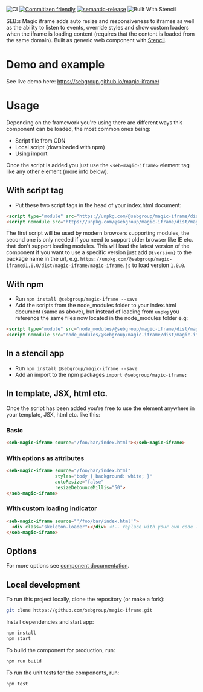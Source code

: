 ![CI](https://github.com/sebgroup/magic-iframe/workflows/CI/badge.svg?branch=master)
[![Commitizen friendly](https://img.shields.io/badge/commitizen-friendly-brightgreen.svg)](http://commitizen.github.io/cz-cli/)
[![semantic-release](https://img.shields.io/badge/%20%20%F0%9F%93%A6%F0%9F%9A%80-semantic--release-e10079.svg)](https://github.com/semantic-release/semantic-release)
![Built With Stencil](https://img.shields.io/badge/-Built%20With%20Stencil-16161d.svg?logo=data%3Aimage%2Fsvg%2Bxml%3Bbase64%2CPD94bWwgdmVyc2lvbj0iMS4wIiBlbmNvZGluZz0idXRmLTgiPz4KPCEtLSBHZW5lcmF0b3I6IEFkb2JlIElsbHVzdHJhdG9yIDE5LjIuMSwgU1ZHIEV4cG9ydCBQbHVnLUluIC4gU1ZHIFZlcnNpb246IDYuMDAgQnVpbGQgMCkgIC0tPgo8c3ZnIHZlcnNpb249IjEuMSIgaWQ9IkxheWVyXzEiIHhtbG5zPSJodHRwOi8vd3d3LnczLm9yZy8yMDAwL3N2ZyIgeG1sbnM6eGxpbms9Imh0dHA6Ly93d3cudzMub3JnLzE5OTkveGxpbmsiIHg9IjBweCIgeT0iMHB4IgoJIHZpZXdCb3g9IjAgMCA1MTIgNTEyIiBzdHlsZT0iZW5hYmxlLWJhY2tncm91bmQ6bmV3IDAgMCA1MTIgNTEyOyIgeG1sOnNwYWNlPSJwcmVzZXJ2ZSI%2BCjxzdHlsZSB0eXBlPSJ0ZXh0L2NzcyI%2BCgkuc3Qwe2ZpbGw6I0ZGRkZGRjt9Cjwvc3R5bGU%2BCjxwYXRoIGNsYXNzPSJzdDAiIGQ9Ik00MjQuNywzNzMuOWMwLDM3LjYtNTUuMSw2OC42LTkyLjcsNjguNkgxODAuNGMtMzcuOSwwLTkyLjctMzAuNy05Mi43LTY4LjZ2LTMuNmgzMzYuOVYzNzMuOXoiLz4KPHBhdGggY2xhc3M9InN0MCIgZD0iTTQyNC43LDI5Mi4xSDE4MC40Yy0zNy42LDAtOTIuNy0zMS05Mi43LTY4LjZ2LTMuNkgzMzJjMzcuNiwwLDkyLjcsMzEsOTIuNyw2OC42VjI5Mi4xeiIvPgo8cGF0aCBjbGFzcz0ic3QwIiBkPSJNNDI0LjcsMTQxLjdIODcuN3YtMy42YzAtMzcuNiw1NC44LTY4LjYsOTIuNy02OC42SDMzMmMzNy45LDAsOTIuNywzMC43LDkyLjcsNjguNlYxNDEuN3oiLz4KPC9zdmc%2BCg%3D%3D&colorA=16161d)

SEB:s Magic iframe adds auto resize and responsiveness to iframes as well as the ability to listen to events, override styles and show custom loaders when the iframe is loading content (requires that the content is loaded from the same domain). Built as generic web component with [Stencil](https://stenciljs.com/).

# Demo and example
See live demo here: https://sebgroup.github.io/magic-iframe/

# Usage

Depending on the framework you're using there are different ways this component can be loaded, the most common ones being:

- Script file from CDN
- Local script (downloaded with npm)
- Using import

Once the script is added you just use the `<seb-magic-iframe>` element tag like any other element (more info below).

## With script tag

- Put these two script tags in the head of your index.html document:
```html
<script type="module" src="https://unpkg.com/@sebgroup/magic-iframe/dist/magic-iframe/magic-iframe.esm.js"></script>
<script nomodule src="https://unpkg.com/@sebgroup/magic-iframe/dist/magic-iframe/magic-iframe.js"></script>
```
The first script will be used by modern browsers supporting modules, the second one is only needed if you need to support older browser like IE etc. that don't support loading modules.
This will load the latest version of the component if you want to use a specific version just add `@{version}` to the package name in the url, e.g. `https://unpkg.com/@sebgroup/magic-iframe@1.0.0/dist/magic-iframe/magic-iframe.js` to load version `1.0.0`.


## With npm
- Run `npm install @sebgroup/magic-iframe --save`
- Add the scripts from the node_modules folder to your index.html document (same as above), but instead of loading from `unpkg` you reference the same files now located in the node_modules folder e.g:
 ```html
 <script type="module" src="node_modules/@sebgroup/magic-iframe/dist/magic-iframe/magic-iframe.esm.js"></script>
 <script nomodule src="node_modules/@sebgroup/magic-iframe/dist/magic-iframe/magic-iframe.js"></script>
 ```

## In a stencil app
- Run `npm install @sebgroup/magic-iframe --save`
- Add an import to the npm packages `import @sebgroup/magic-iframe;`


## In template, JSX, html etc.
Once the script has been added you're free to use the element anywhere in your template, JSX, html etc. like this:

### Basic

```html
<seb-magic-iframe source="/foo/bar/index.html"></seb-magic-iframe>
```

### With options as attributes

```html
<seb-magic-iframe source="/foo/bar/index.html"
                  styles="body { background: white; }"
                  autoResize="false"
                  resizeDebounceMillis="50">
</seb-magic-iframe>
```

### With custom loading indicator
```html
<seb-magic-iframe source="'/foo/bar/index.html'">
  <div class="skeleton-loader"></div> <!-- replace with your own code -->
</seb-magic-iframe>
```

## Options
For more options see [component documentation](/src/components/seb-magic-iframe/readme.md).

## Local development

To run this project locally, clone the repository (or make a fork):

```bash
git clone https://github.com/sebgroup/magic-iframe.git
```

Install dependencies and start app:

```bash
npm install
npm start
```

To build the component for production, run:

```bash
npm run build
```

To run the unit tests for the components, run:

```bash
npm test
```


